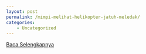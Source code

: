 ```yaml
---
layout: post
permalink: /mimpi-melihat-helikopter-jatuh-meledak/
categories:
    - Uncategorized
---
```


[Baca Selengkapnya](/01)